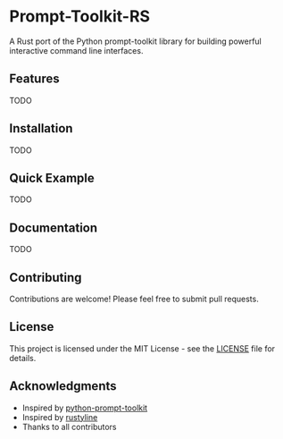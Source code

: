 # Prompt-Toolkit-RS

A Rust port of the Python prompt-toolkit library for building powerful interactive command line interfaces.

## Features

TODO

## Installation

TODO

## Quick Example

TODO

## Documentation

TODO

## Contributing

Contributions are welcome! Please feel free to submit pull requests.

## License

This project is licensed under the MIT License - see the [LICENSE](LICENSE) file for details.

## Acknowledgments

- Inspired by [python-prompt-toolkit](https://github.com/prompt-toolkit/python-prompt-toolkit)
- Inspired by [rustyline](https://github.com/kkawakam/rustyline?tab=readme-ov-file)
- Thanks to all contributors
